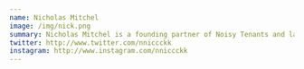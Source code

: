 ```yaml
---
name: Nicholas Mitchel
image: /img/nick.png
summary: Nicholas Mitchel is a founding partner of Noisy Tenants and landlord of the building. Nicholas uses his creative spirit and entrepreneurial drive to create noise! He believes that everyone should have opportunity for ownership. Nicholas is a Baltimore Corps fellow and works directly in his community.
twitter: http://www.twitter.com/nniccckk
instagram: http://www.instagram.com/nniccckk
---
```

